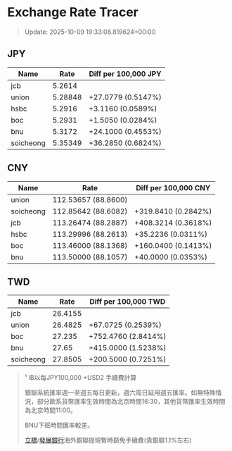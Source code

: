 # Exchange Rate Tracer

> Update: 2025-10-09 19:33:08.819624+00:00

## JPY

| Name      |    Rate | Diff per 100,000 JPY   |
|-----------|---------|------------------------|
| jcb       | 5.2614  |                        |
| union     | 5.28848 | +27.0779 (0.5147%)     |
| hsbc      | 5.2916  | +3.1160 (0.0589%)      |
| boc       | 5.2931  | +1.5050 (0.0284%)      |
| bnu       | 5.3172  | +24.1000 (0.4553%)     |
| soicheong | 5.35349 | +36.2850 (0.6824%)     |

## CNY

| Name      | Rate                | Diff per 100,000 CNY   |
|-----------|---------------------|------------------------|
| union     | 112.53657	(88.8600) |                        |
| soicheong | 112.85642	(88.6082) | +319.8410 (0.2842%)    |
| jcb       | 113.26474	(88.2887) | +408.3214 (0.3618%)    |
| hsbc      | 113.29996	(88.2613) | +35.2236 (0.0311%)     |
| boc       | 113.46000	(88.1368) | +160.0400 (0.1413%)    |
| bnu       | 113.50000	(88.1057) | +40.0000 (0.0353%)     |

## TWD

| Name      |    Rate | Diff per 100,000 TWD   |
|-----------|---------|------------------------|
| jcb       | 26.4155 |                        |
| union     | 26.4825 | +67.0725 (0.2539%)     |
| boc       | 27.235  | +752.4760 (2.8414%)    |
| bnu       | 27.65   | +415.0000 (1.5238%)    |
| soicheong | 27.8505 | +200.5000 (0.7251%)    |


> ¹ IB以每JPY100,000 +USD2 手續費計算
>
> 銀聯系統匯率週一至週五每日更新，週六周日延用週五匯率。如無特殊情況，部分歐系貨幣匯率生效時間為北京時間16:30，其他貨幣匯率生效時間為北京時間11:00。
>
> BNU下班時間匯率較差。
>
> [立橋](https://www.wlbank.com.mo/uploads/ueditor/file/20181211/1544536513900230.pdf)/[發展銀行](https://www.mdb.com.mo/Service_Charges_20230728.pdf)海外銀聯提現暫時豁免手續費(貴銀聯1.1%左右)

